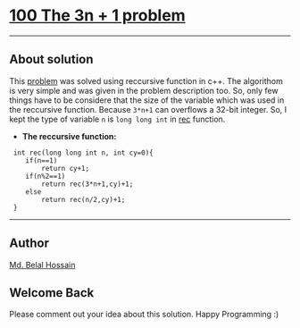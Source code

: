 # [100	The 3n + 1 problem](https://uva.onlinejudge.org/index.php?option=com_onlinejudge&Itemid=8&category=121&page=show_problem&problem=36)

---
## About solution
This [problem](https://uva.onlinejudge.org/index.php?option=com_onlinejudge&Itemid=8&category=121&page=show_problem&problem=36) was solved using reccursive function in c++. The algorithom is very simple and was given in the problem description too.
So, only few things have to be considere that the size of the variable which was used in the reccursive function.
Because ``` 3*n+1 ``` can overflows a 32-bit integer.
So, I kept the type of variable ```n``` is ```long long int``` in [rec](https://github.com/belal-bh/Analytical_Programming/blob/master/UVa/UVaSolutions/UVa-p100/Uva-p100.cpp) function.
* **The reccursive function:**
```
 int rec(long long int n, int cy=0){
    if(n==1)
        return cy+1;
    if(n%2==1)
        return rec(3*n+1,cy)+1;
    else
        return rec(n/2,cy)+1;
 }
```
---
## Author
  [Md. Belal Hossain](https://github.com/belal-bh)
  
## Welcome Back
Please comment out your idea about this solution.
Happy Programming :)
